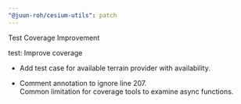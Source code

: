 ```yaml
---
"@juun-roh/cesium-utils": patch
---
```


Test Coverage Improvement

test: Improve coverage

* Add test case for available terrain provider with availability.  

* Comment annotation to ignore line 207.  
Common limitation for coverage tools to examine async functions.
